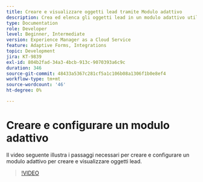 ```yaml
---
title: Creare e visualizzare oggetti lead tramite Modulo adattivo
description: Crea ed elenca gli oggetti lead in un modulo adattivo utilizzando l’integrazione dinamica.
type: Documentation
role: Developer
level: Beginner, Intermediate
version: Experience Manager as a Cloud Service
feature: Adaptive Forms, Integrations
topic: Development
jira: KT-9839
exl-id: 804b2fad-34a3-4bcb-913c-9070393a6c9c
duration: 346
source-git-commit: 48433a5367c281cf5a1c106b08a1306f1b0e8ef4
workflow-type: tm+mt
source-wordcount: '46'
ht-degree: 0%

---
```


# Creare e configurare un modulo adattivo


Il video seguente illustra i passaggi necessari per creare e configurare un modulo adattivo per creare e visualizzare oggetti lead.

>[!VIDEO](https://video.tv.adobe.com/v/3449316?quality=12&learn=on&captions=ita)
